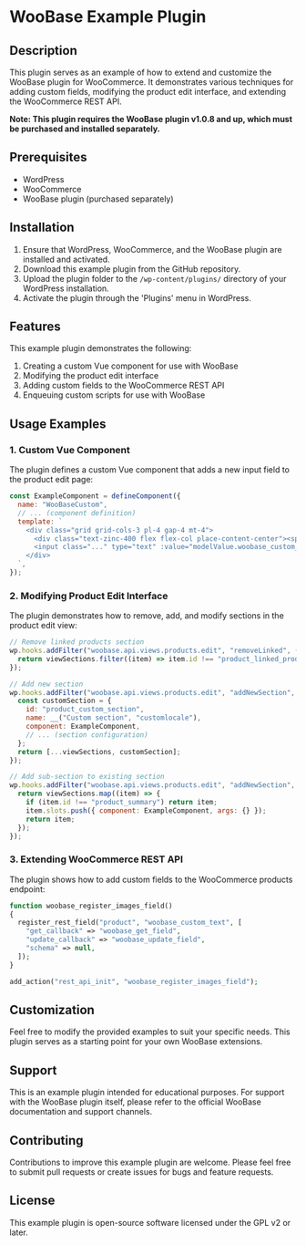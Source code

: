# WooBase Example Plugin

## Description

This plugin serves as an example of how to extend and customize the WooBase plugin for WooCommerce. It demonstrates various techniques for adding custom fields, modifying the product edit interface, and extending the WooCommerce REST API.

**Note: This plugin requires the WooBase plugin v1.0.8 and up, which must be purchased and installed separately.**

## Prerequisites

- WordPress
- WooCommerce
- WooBase plugin (purchased separately)

## Installation

1. Ensure that WordPress, WooCommerce, and the WooBase plugin are installed and activated.
2. Download this example plugin from the GitHub repository.
3. Upload the plugin folder to the `/wp-content/plugins/` directory of your WordPress installation.
4. Activate the plugin through the 'Plugins' menu in WordPress.

## Features

This example plugin demonstrates the following:

1. Creating a custom Vue component for use with WooBase
2. Modifying the product edit interface
3. Adding custom fields to the WooCommerce REST API
4. Enqueuing custom scripts for use with WooBase

## Usage Examples

### 1. Custom Vue Component

The plugin defines a custom Vue component that adds a new input field to the product edit page:

```javascript
const ExampleComponent = defineComponent({
  name: "WooBaseCustom",
  // ... (component definition)
  template: `
	<div class="grid grid-cols-3 pl-4 gap-4 mt-4">
	  <div class="text-zinc-400 flex flex-col place-content-center"><span>Custom text value</span></div>
	  <input class="..." type="text" :value="modelValue.woobase_custom_text" @input="updateValue">
	</div>
  `,
});
```

### 2. Modifying Product Edit Interface

The plugin demonstrates how to remove, add, and modify sections in the product edit view:

```javascript
// Remove linked products section
wp.hooks.addFilter("woobase.api.views.products.edit", "removeLinked", (viewSections) => {
  return viewSections.filter((item) => item.id !== "product_linked_products");
});

// Add new section
wp.hooks.addFilter("woobase.api.views.products.edit", "addNewSection", (viewSections) => {
  const customSection = {
    id: "product_custom_section",
    name: __("Custom section", "customlocale"),
    component: ExampleComponent,
    // ... (section configuration)
  };
  return [...viewSections, customSection];
});

// Add sub-section to existing section
wp.hooks.addFilter("woobase.api.views.products.edit", "addNewSection", (viewSections) => {
  return viewSections.map((item) => {
    if (item.id !== "product_summary") return item;
    item.slots.push({ component: ExampleComponent, args: {} });
    return item;
  });
});
```

### 3. Extending WooCommerce REST API

The plugin shows how to add custom fields to the WooCommerce products endpoint:

```php
function woobase_register_images_field()
{
  register_rest_field("product", "woobase_custom_text", [
    "get_callback" => "woobase_get_field",
    "update_callback" => "woobase_update_field",
    "schema" => null,
  ]);
}

add_action("rest_api_init", "woobase_register_images_field");
```

## Customization

Feel free to modify the provided examples to suit your specific needs. This plugin serves as a starting point for your own WooBase extensions.

## Support

This is an example plugin intended for educational purposes. For support with the WooBase plugin itself, please refer to the official WooBase documentation and support channels.

## Contributing

Contributions to improve this example plugin are welcome. Please feel free to submit pull requests or create issues for bugs and feature requests.

## License

This example plugin is open-source software licensed under the GPL v2 or later.
